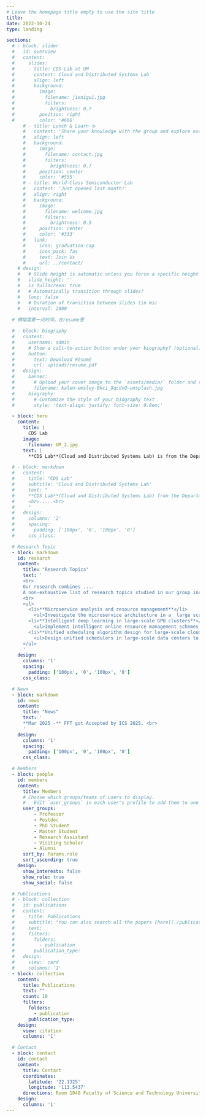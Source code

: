 ```yaml
---
# Leave the homepage title empty to use the site title
title:
date: 2022-10-24
type: landing

sections:
  # - block: slider
  #   id: overview
  #   content:
  #     slides:
  #     - title: CDS Lab at UM
  #       content: Cloud and Distributed Systems Lab
  #       align: left
  #       background:
  #         image:
  #           filename: jienigui.jpg
  #           filters:
  #             brightness: 0.7
  #         position: right
  #         color: '#666'
      # - title: Lunch & Learn ☕️
      #   content: 'Share your knowledge with the group and explore exciting new topics together!'
      #   align: left
      #   background:
      #     image:
      #       filename: contact.jpg
      #       filters:
      #         brightness: 0.7
      #     position: center
      #     color: '#555'
      # - title: World-Class Semiconductor Lab
      #   content: 'Just opened last month!'
      #   align: right
      #   background:
      #     image:
      #       filename: welcome.jpg
      #       filters:
      #         brightness: 0.5
      #     position: center
      #     color: '#333'
      #   link:
      #     icon: graduation-cap
      #     icon_pack: fas
      #     text: Join Us
      #     url: ../contact/
    # design:
    #   # Slide height is automatic unless you force a specific height (e.g. '400px')
    #   slide_height: ''
    #   is_fullscreen: true
    #   # Automatically transition through slides?
    #   loop: false
    #   # Duration of transition between slides (in ms)
    #   interval: 2000
    
  # 横幅需要一点时间，在resume里

  # - block: biography
  #   content:
  #     username: admin
  #     # Show a call-to-action button under your biography? (optional)
  #     button:
  #       text: Download Résumé
  #       url: uploads/resume.pdf
  #   design:
  #     banner:
  #       # Upload your cover image to the `assets/media/` folder and reference it here
  #       filename: kalen-emsley-Bkci_8qcdvQ-unsplash.jpg
  #     biography:
  #       # Customize the style of your biography text
  #       style: 'text-align: justify; font-size: 0.8em;'

  - block: hero
    content:
      title: |
        CDS Lab
      image:
        filename: UM_2.jpg
      text: | 
        **CDS Lab**(Cloud and Distributed Systems Lab) is from the Department of Computer and Information Science at University of Macau, led by Prof. Huanle Xu.

  # - block: markdown
  #   content:
  #     title: "CDS Lab"
  #     subtitle: 'Cloud and Distributed Systems Lab'
  #     text: "
  #     **CDS Lab**(Cloud and Distributed Systems Lab) from the Department of Computer and Information Science at University of Macau, led by Prof. Huanle Xu.
  #     <br>.....<br> 
  #     "
  #   design:
  #     columns: '2'
  #     spacing:
  #       padding: ['100px', '0', '100px', '0']
  #     css_class: 

  # Research Topic
  - block: markdown
    id: research
    content:
      title: "Research Topics"
      text: '
      <br>
      Our research combines ....
      A non-exhaustive list of research topics studied in our group include:
      <br>
      <ul>
        <li>**Microservice analysis and resource management**</li>
          <ul>Investigate the microservice architecture in a  large scale and design efficient resource management algorithms.</ul>
        <li>**Intelligent deep learning in large-scale GPU clusters**</li>
          <ul>Implement intelligent online resource management schemes in heterogeneous/homogeneous GPU clusters to maximise resource efficiency.</ul>
        <li>**Unified scheduling algorithm design for large-scale cloud platforms**</li>
          <ul>Design unified schedulers in large-scale data centers to balance the trade-off between application performance, resource utilisation, and scheduling scalability.</ul>
      </ul>
      '
    design:
      columns: '1'
      spacing:
        padding: ['100px', '0', '100px', '0']
      css_class: 

  # News
  - block: markdown
    id: news
    content:
      title: "News"
      text: '
      **Mar 2025 -** FFT got Accepted by ICS 2025. <br>
      '
    design:
      columns: '1'
      spacing:
        padding: ['100px', '0', '100px', '0']
      css_class: 

  # Members
  - block: people
    id: members
    content:
      title: Members
      # Choose which groups/teams of users to display.
      #   Edit `user_groups` in each user's profile to add them to one or more of these groups.
      user_groups:
          - Professor
          - Postdoc
          - PhD Student
          - Master Student
          - Research Assistant
          - Visiting Scholar
          - Alumni
      sort_by: Params.role
      sort_ascending: true
    design:
      show_interests: false
      show_role: true
      show_social: false

  # Publications
  # - block: collection
  #   id: publications
  #   content:
  #     title: Publications
  #     subtitle: "You can also search all the papers [here](./publication)."
  #     text: 
  #     filters:
  #       folders:
  #         - publication
  #       publication_type: 
  #   design:
  #     view:  card     
  #     columns: '1'
  - block: collection
    content:
      title: Publications
      text: ""
      count: 10
      filters:
        folders:
          - publication
        publication_type: 
    design:
      view: citation
      columns: '1'

  # Contact
  - block: contact
    id: contact
    content:
      title: Contact
      coordinates:
        latitude: '22.1325'
        longitude: '113.5437'
      directions: Room 1048 Faculty of Science and Technology University of Macau, E11 Avenida da Universidade Taipa, Macau, China
    design:
      columns: '1'
---
```

